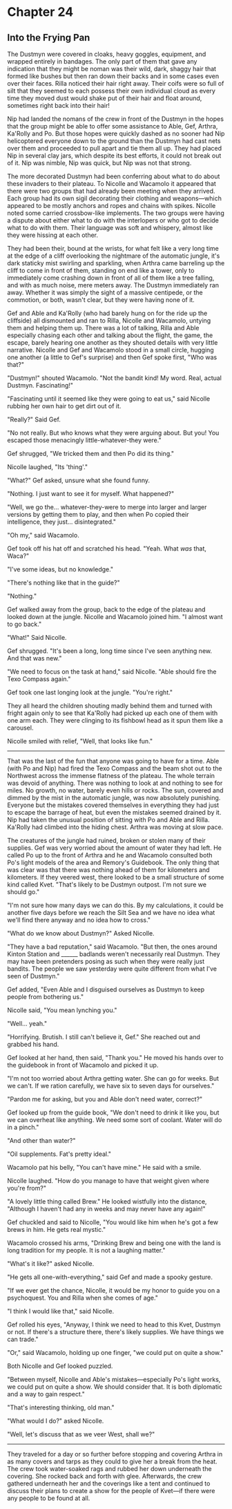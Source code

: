 # Chapter 24

## Into the Frying Pan

The Dustmyn were covered in cloaks, heavy goggles, equipment, and wrapped entirely in bandages. The only part of them that gave any indication that they might be noman was their wild, dark, shaggy hair that formed like bushes but then ran down their backs and in some cases even over their faces. Rilla noticed their hair right away. Their coifs were so full of silt that they seemed to each possess their own individual cloud as every time they moved dust would shake put of their hair and float around, sometimes right back into their hair!

Nip had landed the nomans of the crew in front of the Dustmyn in the hopes that the group might be able to offer some assistance to Able, Gef, Arthra, Ka'Rolly and Po. But those hopes were quickly dashed as no sooner had Nip helicoptered everyone down to the ground than the Dustmyn had cast nets over them and proceeded to pull apart and tie them all up. They had placed Nip in several clay jars, which despite its best efforts, it could not break out of it. Nip was nimble, Nip was quick, but Nip was not that strong.

The more decorated Dustmyn had been conferring about what to do about these invaders to their plateau. To Nicolle and Wacamolo it appeared that there were two groups that had already been meeting when they arrived. Each group had its own sigil decorating their clothing and weapons—which appeared to be mostly anchors and ropes and chains with spikes. Nicolle noted some carried crossbow-like implements. The two groups were having a dispute about either what to do with the interlopers or who got to decide what to do with them. Their language was soft and whispery, almost like they were hissing at each other.

They had been their, bound at the wrists, for what felt like a very long time at the edge of a cliff overlooking the nightmare of the automatic jungle, it's dark staticky mist swirling and sparkling, when Arthra came barreling up the cliff to come in front of them, standing on end like a tower, only to immediately come crashing down in front of all of them like a tree falling, and with as much noise, mere meters away. The Dustmyn immediately ran away. Whether it was simply the sight of a massive centipede, or the commotion, or both, wasn't clear, but they were having none of it.

Gef and Able and Ka'Rolly (who had barely hung on for the ride up the cliffside) all dismounted and ran to Rilla, Nicolle and Wacamolo, untying them and helping them up. There was a lot of talking, Rilla and Able especially chasing each other and talking about the flight, the game, the escape, barely hearing one another as they shouted details with very little narrative. Nicolle and Gef and Wacamolo stood in a small circle, hugging one another (a little to Gef's surprise) and then Gef spoke first, "Who was that?"

"Dustmyn!" shouted Wacamolo. "Not the bandit kind! My word. Real, actual Dustmyn. Fascinating!"

"Fascinating until it seemed like they were going to eat us," said Nicolle rubbing her own hair to get dirt out of it.

"Really?" Said Gef.

"No not really. But who knows what they were arguing about. But you! You escaped those menacingly little-whatever-they were."

Gef shrugged, "We tricked them and then Po did its thing."

Nicolle laughed, "Its 'thing'."

"What?" Gef asked, unsure what she found funny.

"Nothing. I just want to see it for myself. What happened?"

"Well, we go the... whatever-they-were to merge into larger and larger versions by getting them to play, and then when Po copied their intelligence, they just... disintegrated."

"Oh my," said Wacamolo.

Gef took off his hat off and scratched his head. "Yeah. What *was* that, Waca?"

"I've some ideas, but no knowledge."

"There's nothing like that in the guide?"

"Nothing."

Gef walked away from the group, back to the edge of the plateau and looked down at the jungle. Nicolle and Wacamolo joined him. "I almost want to go back."

"What!" Said Nicolle.

Gef shrugged. "It's been a long, long time since I've seen anything new. And that was new."

"We need to focus on the task at hand," said Nicolle. "Able should fire the Texo Compass again."

Gef took one last longing look at the jungle. "You're right."

They all heard the children shouting madly behind them and turned with fright again only to see that Ka'Rolly had picked up each one of them with one arm each. They were clinging to its fishbowl head as it spun them like a carousel.

Nicolle smiled with relief, "Well, that looks like fun."

* * *

That was the last of the fun that anyone was going to have for a time. Able (with Po and Nip) had fired the Texo Compass and the beam shot out to the Northwest across the immense flatness of the plateau. The whole terrain was devoid of anything. There was nothing to look at and nothing to see for miles. No growth, no water, barely even hills or rocks. The sun, covered and dimmed by the mist in the automatic jungle, was now absolutely punishing. Everyone but the mistakes covered themselves in everything they had just to escape the barrage of heat, but even the mistakes seemed drained by it. Nip had taken the unusual position of sitting with Po and Able and Rilla. Ka'Rolly had climbed into the hiding chest. Arthra was moving at slow pace.

The creatures of the jungle had ruined, broken or stolen many of their supplies. Gef was very worried about the amount of water they had left. He called Po up to the front of Arthra and he and Wacamolo consulted both Po's light models of the area and Remory's Guidebook. The only thing that was clear was that there was nothing ahead of them for kilometers and kilometers. If they veered west, there looked to be a small structure of some kind called Kvet. "That's likely to be Dustmyn outpost. I'm not sure we should go."

"I'm not sure how many days we can do this. By my calculations, it could be another five days before we reach the Silt Sea and we have no idea what we'll find there anyway and no idea how to cross."

"What do we know about Dustmyn?" Asked Nicolle.

"They have a bad reputation," said Wacamolo. "But then, the ones around Kinton Station and ______ badlands weren't necessarily real Dustmyn. They may have been pretenders posing as such when they were really just bandits. The people we saw yesterday were quite different from what I've seen of Dustmyn."

Gef added, "Even Able and I disguised ourselves as Dustmyn to keep people from bothering us."

Nicolle said, "You mean lynching you."

"Well... yeah."

"Horrifying. Brutish. I still can't believe it, Gef." She reached out and grabbed his hand.

Gef looked at her hand, then said, "Thank you." He moved his hands over to the guidebook in front of Wacamolo and picked it up.

"I'm not too worried about Arthra getting water. She can go for weeks. But we can't. If we ration carefully, we have six to seven days for ourselves."

"Pardon me for asking, but you and Able don't need water, correct?"

Gef looked up from the guide book, "We don't need to drink it like you, but we can overheat like anything. We need some sort of coolant. Water will do in a pinch."

"And other than water?"

"Oil supplements. Fat's pretty ideal."

Wacamolo pat his belly, "You can't have mine." He said with a smile.

Nicolle laughed. "How do you manage to have that weight given where you're from?"

"A lovely little thing called Brew." He looked wistfully into the distance, "Although I haven't had any in weeks and may never have any again!"

Gef chuckled and said to Nicolle, "You would like him when he's got a few brews in him. He gets real mystic."

Wacamolo crossed his arms, "Drinking Brew and being one with the land is long tradition for my people. It is not a laughing matter."

"What's it like?" asked Nicolle.

"He gets all one-with-everything," said Gef and made a spooky gesture.

"If we ever get the chance, Nicolle, it would be my honor to guide you on a psychoquest. You and Rilla when she comes of age."

"I think I would like that," said Nicolle.

Gef rolled his eyes, "Anyway, I think we need to head to this Kvet, Dustmyn or not. If there's a structure there, there's likely supplies. We have things we can trade."

"Or," said Wacamolo, holding up one finger, "we could put on quite a show."

Both Nicolle and Gef looked puzzled.

"Between myself, Nicolle and Able's mistakes—especially Po's light works, we could put on quite a show. We should consider that. It is both diplomatic and a way to gain respect."

"That's interesting thinking, old man."

"What would I do?" asked Nicolle.

"Well, let's discuss that as we veer West, shall we?"

* * *

They traveled for a day or so further before stopping and covering Arthra in as many covers and tarps as they could to give her a break from the heat. The crew took water-soaked rags and rubbed her down underneath the covering. She rocked back and forth with glee. Afterwards, the crew gathered underneath her and the coverings like a  tent and continued to discuss their plans to create a show for the people of Kvet—if there were any people to be found at all.

 